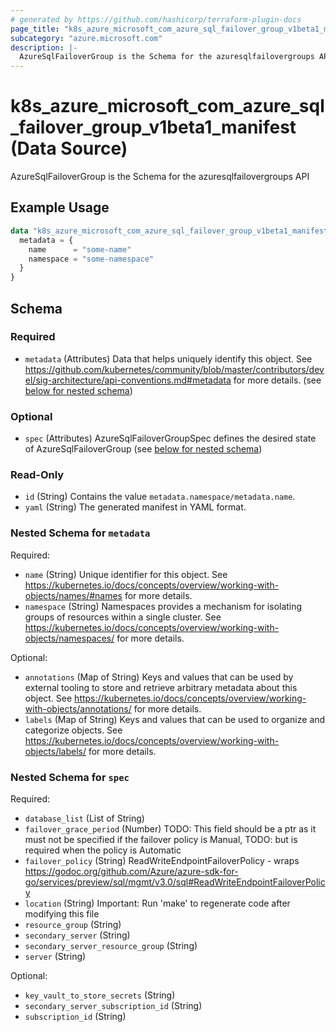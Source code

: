 ```yaml
---
# generated by https://github.com/hashicorp/terraform-plugin-docs
page_title: "k8s_azure_microsoft_com_azure_sql_failover_group_v1beta1_manifest Data Source - terraform-provider-k8s"
subcategory: "azure.microsoft.com"
description: |-
  AzureSqlFailoverGroup is the Schema for the azuresqlfailovergroups API
---
```


# k8s_azure_microsoft_com_azure_sql_failover_group_v1beta1_manifest (Data Source)

AzureSqlFailoverGroup is the Schema for the azuresqlfailovergroups API

## Example Usage

```terraform
data "k8s_azure_microsoft_com_azure_sql_failover_group_v1beta1_manifest" "example" {
  metadata = {
    name      = "some-name"
    namespace = "some-namespace"
  }
}
```

<!-- schema generated by tfplugindocs -->
## Schema

### Required

- `metadata` (Attributes) Data that helps uniquely identify this object. See https://github.com/kubernetes/community/blob/master/contributors/devel/sig-architecture/api-conventions.md#metadata for more details. (see [below for nested schema](#nestedatt--metadata))

### Optional

- `spec` (Attributes) AzureSqlFailoverGroupSpec defines the desired state of AzureSqlFailoverGroup (see [below for nested schema](#nestedatt--spec))

### Read-Only

- `id` (String) Contains the value `metadata.namespace/metadata.name`.
- `yaml` (String) The generated manifest in YAML format.

<a id="nestedatt--metadata"></a>
### Nested Schema for `metadata`

Required:

- `name` (String) Unique identifier for this object. See https://kubernetes.io/docs/concepts/overview/working-with-objects/names/#names for more details.
- `namespace` (String) Namespaces provides a mechanism for isolating groups of resources within a single cluster. See https://kubernetes.io/docs/concepts/overview/working-with-objects/namespaces/ for more details.

Optional:

- `annotations` (Map of String) Keys and values that can be used by external tooling to store and retrieve arbitrary metadata about this object. See https://kubernetes.io/docs/concepts/overview/working-with-objects/annotations/ for more details.
- `labels` (Map of String) Keys and values that can be used to organize and categorize objects. See https://kubernetes.io/docs/concepts/overview/working-with-objects/labels/ for more details.


<a id="nestedatt--spec"></a>
### Nested Schema for `spec`

Required:

- `database_list` (List of String)
- `failover_grace_period` (Number) TODO: This field should be a ptr as it must not be specified if the failover policy is Manual, TODO: but is required when the policy is Automatic
- `failover_policy` (String) ReadWriteEndpointFailoverPolicy - wraps https://godoc.org/github.com/Azure/azure-sdk-for-go/services/preview/sql/mgmt/v3.0/sql#ReadWriteEndpointFailoverPolicy
- `location` (String) Important: Run 'make' to regenerate code after modifying this file
- `resource_group` (String)
- `secondary_server` (String)
- `secondary_server_resource_group` (String)
- `server` (String)

Optional:

- `key_vault_to_store_secrets` (String)
- `secondary_server_subscription_id` (String)
- `subscription_id` (String)
